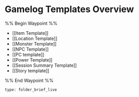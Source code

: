 # Gamelog Templates Overview
%% Begin Waypoint %%
- [[Item Template]]
- [[Location Template]]
- [[Monster Template]]
- [[NPC Template]]
- [[PC template]]
- [[Power Template]]
- [[Session Summary Template]]
- [[Story template]]

%% End Waypoint %%
```ccard
type: folder_brief_live
```
 
